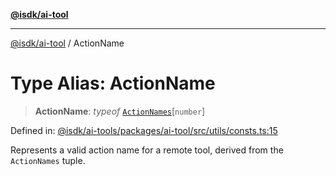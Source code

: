 [**@isdk/ai-tool**](../README.md)

***

[@isdk/ai-tool](../globals.md) / ActionName

# Type Alias: ActionName

> **ActionName**: *typeof* [`ActionNames`](../variables/ActionNames.md)\[`number`\]

Defined in: [@isdk/ai-tools/packages/ai-tool/src/utils/consts.ts:15](https://github.com/isdk/ai-tool.js/blob/209a87173b5eabb2f81db6ea9a6784f34c24e271/src/utils/consts.ts#L15)

Represents a valid action name for a remote tool, derived from the `ActionNames` tuple.
